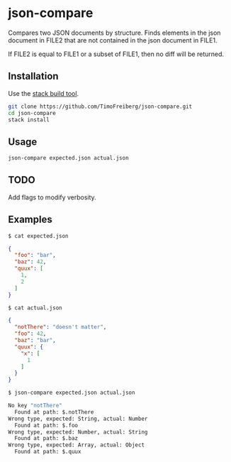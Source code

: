 # json-compare

Compares two JSON documents by structure.
Finds elements in the json document in FILE2 that are not contained in the json document in FILE1.

If FILE2 is equal to FILE1 or a subset of FILE1, then no diff will be returned.

## Installation

Use the [stack build tool](https://docs.haskellstack.org/en/stable/README/).

```bash
git clone https://github.com/TimoFreiberg/json-compare.git
cd json-compare
stack install
```

## Usage

```bash
json-compare expected.json actual.json
```

## TODO

Add flags to modify verbosity.

## Examples

```bash
$ cat expected.json
```
```json
{
  "foo": "bar",
  "baz": 42,
  "quux": [
    1,
    2
  ]
}
```

```bash
$ cat actual.json
```
```json
{
  "notThere": "doesn't matter",
  "foo": 42,
  "baz": "bar",
  "quux": {
    "x": [
      1
    ]
  }
}
```

```bash
$ json-compare expected.json actual.json

No key "notThere"
  Found at path: $.notThere
Wrong type, expected: String, actual: Number
  Found at path: $.foo
Wrong type, expected: Number, actual: String
  Found at path: $.baz
Wrong type, expected: Array, actual: Object
  Found at path: $.quux
```
